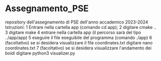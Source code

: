 # Assegnamento_PSE
repository dell'assegnamento di PSE dell'anno accademico 2023-2024
Istruzioni:
1 Entrare nella cartella app (comando cd app);
2 digitare cmake ..
3 digitare make
4 entrare nella cartella app (il percorso sarà del tipo ../app/app)
5 eseguire il file eseguibile del programma (comando ./app)
6 (facoltativo) se si desidera visualizzare il file coordinates.txt digitare nano coordinates.txt
7 (facoltativo) se si desidera visualizzare l'andamento dei boidi digitare python3 visualizer.py